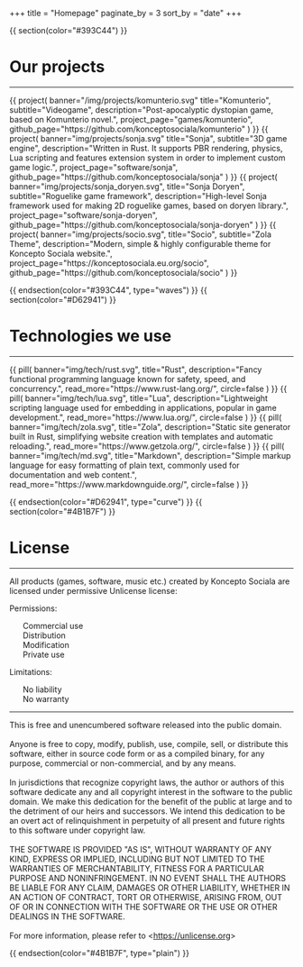 +++
title = "Homepage"
paginate_by = 3
sort_by = "date"
+++

<style>
    .license-li::marker {
        content: '';
    }
</style>

{{ section(color="#393C44") }}

# Our projects
<hr class="big-hr mb-4">
<div class="row mt-3">
    {{ 
        project(
            banner="/img/projects/komunterio.svg"
            title="Komunterio", 
            subtitle="Videogame", 
            description="Post-apocalyptic dystopian game, based on Komunterio novel.",
            project_page="games/komunterio",
            github_page="https://github.com/konceptosociala/komunterio"
        ) 
    }}
    {{ 
        project(
            banner="img/projects/sonja.svg"
            title="Sonja", 
            subtitle="3D game engine", 
            description="Written in Rust. It supports PBR rendering, physics, Lua scripting and features extension system in order to implement custom game logic.",
            project_page="software/sonja",
            github_page="https://github.com/konceptosociala/sonja"
        ) 
    }}
    {{ 
        project(
            banner="img/projects/sonja_doryen.svg",
            title="Sonja Doryen", 
            subtitle="Roguelike game framework", 
            description="High-level Sonja framework used for making 2D roguelike games, based on doryen library.",
            project_page="software/sonja-doryen",
            github_page="https://github.com/konceptosociala/sonja-doryen"
        ) 
    }}
    {{ 
        project(
            banner="img/projects/socio.svg",
            title="Socio", 
            subtitle="Zola Theme", 
            description="Modern, simple & highly configurable theme for Koncepto Sociala website.",
            project_page="https://konceptosociala.eu.org/socio",
            github_page="https://github.com/konceptosociala/socio"
        ) 
    }}
</div>

{{ endsection(color="#393C44", type="waves") }}
{{ section(color="#D62941") }}

# Technologies we use
<hr class="big-hr">
<div class="row">
    {{
        pill(
            banner="img/tech/rust.svg",
            title="Rust",
            description="Fancy functional programming language known for safety, speed, and concurrency.",
            read_more="https://www.rust-lang.org/",
            circle=false
        )
    }}
    {{
        pill(
            banner="img/tech/lua.svg",
            title="Lua",
            description="Lightweight scripting language used for embedding in applications, popular in game development.",
            read_more="https://www.lua.org/",
            circle=false
        )
    }}
    {{
        pill(
            banner="img/tech/zola.svg",
            title="Zola",
            description="Static site generator built in Rust, simplifying website creation with templates and automatic reloading.",
            read_more="https://www.getzola.org/",
            circle=false
        )
    }}
    {{
        pill(
            banner="img/tech/md.svg",
            title="Markdown",
            description="Simple markup language for easy formatting of plain text, commonly used for documentation and web content.",
            read_more="https://www.markdownguide.org/",
            circle=false
        )
    }}
</div>

{{ endsection(color="#D62941", type="curve") }}
{{ section(color="#4B1B7F") }}

# License
<hr class="big-hr">
<p class="lead">All products (games, software, music etc.) created by Koncepto Sociala are licensed under permissive Unlicense license:</p>

<div class="row px-5">
    <div class="col-lg-6 col-md-6 col-sm-12">
        <p class="lead bold">Permissions:</p>
        <ul>
            <li class="license-li"><i class="fa fa-circle text-success" aria-hidden="true"></i> Commercial use</li>
            <li class="license-li"><i class="fa fa-circle text-success" aria-hidden="true"></i> Distribution</li>
            <li class="license-li"><i class="fa fa-circle text-success" aria-hidden="true"></i> Modification</li>
            <li class="license-li"><i class="fa fa-circle text-success" aria-hidden="true"></i> Private use</li>
        </ul>
    </div>
    <div class="col-lg-6 col-md-6 col-sm-12">
        <p class="lead bold">Limitations:</p>
        <ul>
            <li class="license-li"><i class="fa fa-circle text-danger" aria-hidden="true"></i> No liability</li>
            <li class="license-li"><i class="fa fa-circle text-danger" aria-hidden="true"></i> No warranty</li>
        </ul>
    </div>
    <div class="w-100"></div>
    <div class="col-12">
        <hr class="big-hr mx-3">
    </div>
    <div class="w-100"></div>
    <div class="col-lg-7 col-md-12 col-sm-12 mx-auto">
        <div class="text-bg-dark font-monospace rounded mx-auto p-4 lh-base">
            This is free and unencumbered software released into the public domain.
            <br><br>
            Anyone is free to copy, modify, publish, use, compile, sell, or
            distribute this software, either in source code form or as a compiled
            binary, for any purpose, commercial or non-commercial, and by any
            means.
            <br><br>
            In jurisdictions that recognize copyright laws, the author or authors
            of this software dedicate any and all copyright interest in the
            software to the public domain. We make this dedication for the benefit
            of the public at large and to the detriment of our heirs and
            successors. We intend this dedication to be an overt act of
            relinquishment in perpetuity of all present and future rights to this
            software under copyright law.
            <br><br>
            THE SOFTWARE IS PROVIDED "AS IS", WITHOUT WARRANTY OF ANY KIND,
            EXPRESS OR IMPLIED, INCLUDING BUT NOT LIMITED TO THE WARRANTIES OF
            MERCHANTABILITY, FITNESS FOR A PARTICULAR PURPOSE AND NONINFRINGEMENT.
            IN NO EVENT SHALL THE AUTHORS BE LIABLE FOR ANY CLAIM, DAMAGES OR
            OTHER LIABILITY, WHETHER IN AN ACTION OF CONTRACT, TORT OR OTHERWISE,
            ARISING FROM, OUT OF OR IN CONNECTION WITH THE SOFTWARE OR THE USE OR
            OTHER DEALINGS IN THE SOFTWARE.
            <br><br>
            For more information, please refer to &lt;<a class="font-monospace" href="https://konceptosociala.eu.org/unlicense">https://unlicense.org</a>&gt;
        </div>
    </div>
</div>

{{ endsection(color="#4B1B7F", type="plain") }}